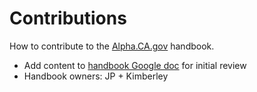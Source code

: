 # Contributions

How to contribute to the [Alpha.CA.gov](https://alpha.ca.gov) handbook.

* Add content to [handbook Google doc](https://docs.google.com/document/d/1WJL6AqUBkSm9vD82uHLMSm2YUEkksTeqyXGHaEA0MO4/edit?usp=sharing) for initial review
* Handbook owners: JP + Kimberley
